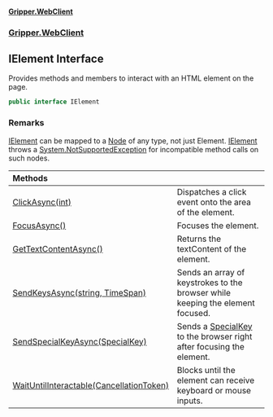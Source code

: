 #### [Gripper.WebClient](index 'index')
### [Gripper.WebClient](Gripper_WebClient 'Gripper.WebClient')
## IElement Interface
Provides methods and members to interact with an HTML element on the page.  
```csharp
public interface IElement
```
### Remarks
[IElement](Gripper_WebClient_IElement 'Gripper.WebClient.IElement') can be mapped to a [Node](https://developer.mozilla.org/en-US/docs/Web/API/Node/nodeType 'https://developer.mozilla.org/en-US/docs/Web/API/Node/nodeType') of any type, not just Element. [IElement](Gripper_WebClient_IElement 'Gripper.WebClient.IElement') throws a [System.NotSupportedException](https://docs.microsoft.com/en-us/dotnet/api/System.NotSupportedException 'System.NotSupportedException') for incompatible method calls on such nodes.  
            

| Methods | |
| :--- | :--- |
| [ClickAsync(int)](Gripper_WebClient_IElement_ClickAsync(int) 'Gripper.WebClient.IElement.ClickAsync(int)') | Dispatches a click event onto the area of the element.<br/> |
| [FocusAsync()](Gripper_WebClient_IElement_FocusAsync() 'Gripper.WebClient.IElement.FocusAsync()') | Focuses the element.<br/> |
| [GetTextContentAsync()](Gripper_WebClient_IElement_GetTextContentAsync() 'Gripper.WebClient.IElement.GetTextContentAsync()') | Returns the textContent of the element.<br/> |
| [SendKeysAsync(string, TimeSpan)](Gripper_WebClient_IElement_SendKeysAsync(string_System_TimeSpan) 'Gripper.WebClient.IElement.SendKeysAsync(string, System.TimeSpan)') | Sends an array of keystrokes to the browser while keeping the element focused.<br/> |
| [SendSpecialKeyAsync(SpecialKey)](Gripper_WebClient_IElement_SendSpecialKeyAsync(Gripper_WebClient_SpecialKey) 'Gripper.WebClient.IElement.SendSpecialKeyAsync(Gripper.WebClient.SpecialKey)') | Sends a [SpecialKey](Gripper_WebClient_SpecialKey 'Gripper.WebClient.SpecialKey') to the browser right after focusing the element.<br/> |
| [WaitUntilInteractable(CancellationToken)](Gripper_WebClient_IElement_WaitUntilInteractable(System_Threading_CancellationToken) 'Gripper.WebClient.IElement.WaitUntilInteractable(System.Threading.CancellationToken)') | Blocks until the element can receive keyboard or mouse inputs.<br/> |
